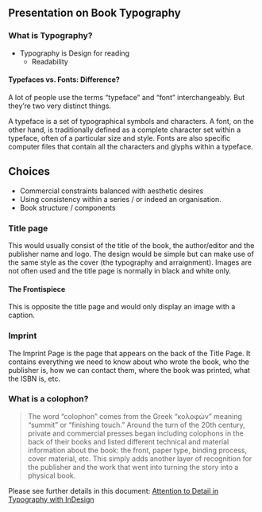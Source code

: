 ## Presentation on Book Typography

### What is Typography?

- Typography is Design for reading
	- Readability

#### Typefaces vs. Fonts: Difference?
A lot of people use the terms “typeface” and “font” interchangeably. But they’re two very distinct things. 

A typeface is a set of typographical symbols and characters.  A font, on the other hand, is traditionally defined as a complete character set within a typeface, often of a particular size and style. Fonts are also specific computer files that contain all the characters and glyphs within a typeface.

## Choices

- Commercial constraints balanced with aesthetic desires
- Using consistency within a series / or indeed an organisation.
- Book structure / components

### Title page
This would usually consist of the title of the book, the author/editor and the publisher name and logo. The design would be simple but can make use of the same style as the cover (the typography and arraignment). Images are not often used and the title page is normally in black and white only.

#### The Frontispiece
This is opposite the title page and would only display an image with a caption.

### Imprint
The Imprint Page is the page that appears on the back of the Title Page. It contains everything we need to know about who wrote the book, who the publisher is, how we can contact them, where the book was printed, what the ISBN is, etc.

### What is a colophon? 
> The word “colophon” comes from the Greek “κολοφών” meaning “summit” or “finishing touch.” Around the turn of the 20th century, private and commercial presses began including colophons in the back of their books and listed different technical and material information about the book: the front, paper type, binding process, cover material, etc. This simply adds another layer of recognition for the publisher and the work that went into turning the story into a physical book.


Please see further details in this document: [Attention to Detail in Typography with InDesign](../../Articles/Attention%20to%20Detail%20in%20Typography%20with%20InDesign.md)



